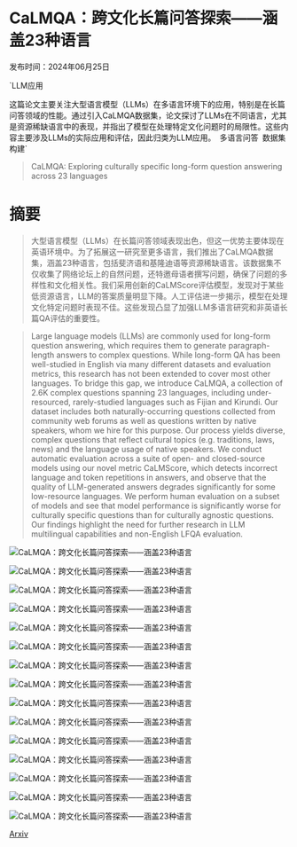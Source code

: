 # CaLMQA：跨文化长篇问答探索——涵盖23种语言

发布时间：2024年06月25日

`LLM应用

这篇论文主要关注大型语言模型（LLMs）在多语言环境下的应用，特别是在长篇问答领域的性能。通过引入CaLMQA数据集，论文探讨了LLMs在不同语言，尤其是资源稀缺语言中的表现，并指出了模型在处理特定文化问题时的局限性。这些内容主要涉及LLMs的实际应用和评估，因此归类为LLM应用。` `多语言问答` `数据集构建`

> CaLMQA: Exploring culturally specific long-form question answering across 23 languages

# 摘要

> 大型语言模型（LLMs）在长篇问答领域表现出色，但这一优势主要体现在英语环境中。为了拓展这一研究至更多语言，我们推出了CaLMQA数据集，涵盖23种语言，包括斐济语和基隆迪语等资源稀缺语言。该数据集不仅收集了网络论坛上的自然问题，还特邀母语者撰写问题，确保了问题的多样性和文化相关性。我们采用创新的CaLMScore评估模型，发现对于某些低资源语言，LLM的答案质量明显下降。人工评估进一步揭示，模型在处理文化特定问题时表现不佳。这些发现凸显了加强LLM多语言研究和非英语长篇QA评估的重要性。

> Large language models (LLMs) are commonly used for long-form question answering, which requires them to generate paragraph-length answers to complex questions. While long-form QA has been well-studied in English via many different datasets and evaluation metrics, this research has not been extended to cover most other languages. To bridge this gap, we introduce CaLMQA, a collection of 2.6K complex questions spanning 23 languages, including under-resourced, rarely-studied languages such as Fijian and Kirundi. Our dataset includes both naturally-occurring questions collected from community web forums as well as questions written by native speakers, whom we hire for this purpose. Our process yields diverse, complex questions that reflect cultural topics (e.g. traditions, laws, news) and the language usage of native speakers. We conduct automatic evaluation across a suite of open- and closed-source models using our novel metric CaLMScore, which detects incorrect language and token repetitions in answers, and observe that the quality of LLM-generated answers degrades significantly for some low-resource languages. We perform human evaluation on a subset of models and see that model performance is significantly worse for culturally specific questions than for culturally agnostic questions. Our findings highlight the need for further research in LLM multilingual capabilities and non-English LFQA evaluation.

![CaLMQA：跨文化长篇问答探索——涵盖23种语言](../../../paper_images/2406.17761/x1.png)

![CaLMQA：跨文化长篇问答探索——涵盖23种语言](../../../paper_images/2406.17761/ordinal_ratings_distribution.png)

![CaLMQA：跨文化长篇问答探索——涵盖23种语言](../../../paper_images/2406.17761/categories_by_lang.png)

![CaLMQA：跨文化长篇问答探索——涵盖23种语言](../../../paper_images/2406.17761/x2.png)

![CaLMQA：跨文化长篇问答探索——涵盖23种语言](../../../paper_images/2406.17761/x3.png)

![CaLMQA：跨文化长篇问答探索——涵盖23种语言](../../../paper_images/2406.17761/x4.png)

![CaLMQA：跨文化长篇问答探索——涵盖23种语言](../../../paper_images/2406.17761/cult_lang.png)

![CaLMQA：跨文化长篇问答探索——涵盖23种语言](../../../paper_images/2406.17761/non_cult_lang.png)

![CaLMQA：跨文化长篇问答探索——涵盖23种语言](../../../paper_images/2406.17761/cult_factuality_by_model_2x.png)

![CaLMQA：跨文化长篇问答探索——涵盖23种语言](../../../paper_images/2406.17761/non_cult_factuality_by_model_2x.png)

![CaLMQA：跨文化长篇问答探索——涵盖23种语言](../../../paper_images/2406.17761/cult_omissions_by_model_2x.png)

![CaLMQA：跨文化长篇问答探索——涵盖23种语言](../../../paper_images/2406.17761/non_cult_omissions_by_model_2x.png)

![CaLMQA：跨文化长篇问答探索——涵盖23种语言](../../../paper_images/2406.17761/cult_ranking_2x.png)

![CaLMQA：跨文化长篇问答探索——涵盖23种语言](../../../paper_images/2406.17761/non_cult_ranking_2x.png)

![CaLMQA：跨文化长篇问答探索——涵盖23种语言](../../../paper_images/2406.17761/scores_by_lang_by_model.png)

[Arxiv](https://arxiv.org/abs/2406.17761)